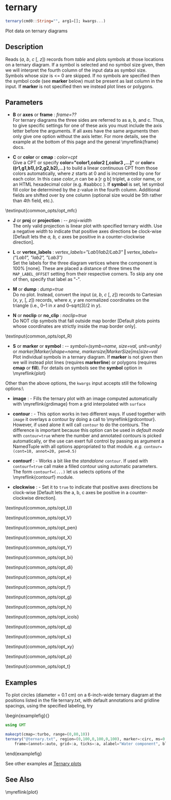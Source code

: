 # ternary

```julia
ternary(cmd0::String="", arg1=[]; kwargs...)
```

Plot data on ternary diagrams

Description
-----------

Reads (*a*, *b*, *c* [, *z*]) records from *table* and plots symbols at those locations on a
ternary diagram. If a symbol is selected and no symbol size given, then we will interpret the
fourth column of the input data as symbol size. Symbols whose *size* is <= 0 are skipped.
If no symbols are specified then the symbol code (see **marker** below) must be present as
last column in the input. If **marker** is not specified then we instead plot lines or polygons.

Parameters
----------

- **B** or **axes** or **frame** : *frame=??*\
    For ternary diagrams the three sides are referred to as a, b, and c. Thus, to give specific
    settings for one of these axis you must include the axis letter before the arguments. If all
    axes have the same arguments then only give one option without the axis letter. For more details,
    see the example at the bottom of this page and the general \myreflink{frame} docs.

- **C** or **color** or **cmap** : *color=cpt*\
    Give a CPT or specify **color="color1,color2 [,color3 ,...]"** or **color=((r1,g1,b1),(r2,g2,b2),...)**
    to build a linear continuous CPT from those colors automatically, where *z* starts at 0 and is incremented
    by one for each color. In this case *color_n* can be a [r g b] triplet, a color name, or an HTML
    hexadecimal color (e.g. #aabbcc ). If **symbol** is set, let symbol fill color be determined by
    the z-value in the fourth column. Additional fields are shifted over by one column (optional size
    would be 5th rather than 4th field, etc.).

\textinput{common_opts/opt_mfc}

- **J** or **proj** or **projection** : -- *proj=width*\
    The only valid projection is linear plot with specified ternary width.
    Use a negative *width* to indicate that positive axes directions be clock-wise
    [Default lets the *a, b, c* axes be positive in a counter-clockwise direction].

- **L** or **vertex_labels** : *vertex_labels="Lab1/lab2/Lab3"* **|** *vertex_labels=("Lab1", "lab2", "Lab3")*\
    Set the labels for the three diagram vertices where the component is 100% [none].
    These are placed a distance of three times the `MAP_LABEL_OFFSET`
    setting from their respective corners. To skip any one of then, specify that label as "-".

- **M** or **dump** : *dump=true*\
    Do no plot. Instead, convert the input (*a*, *b*, *c* [, *z*]) records
    to Cartesian (*x*, *y*, [, *z*]) records, where *x, y* are normalized coordinates
    on the triangle (i.e., 0–1 in *x* and 0–sqrt(3)/2 in *y*).

- **N** or **noclip** or **no\_clip** : *noclip=true*\
    Do NOT clip symbols that fall outside map border [Default plots points
    whose coordinates are strictly inside the map border only].

\textinput{common_opts/opt_R}

- **S** or **marker** or **symbol** : -- *symbol=(symb=name, size=val, unit=unity)* or *marker|Marker|shape=name*, *markersize|MarkerSize|ms|size=val*\
    Plot individual symbols in a ternary diagram. If **marker** is not given then we will instead
    plot lines (requires **markerline**) or polygons (requires **cmap** or **fill**). For details on symbols
    see the **symbol** option in \myreflink{plot}

Other than the above options, the `kwargs` input accepts still the following options:\
- **image** : - Fills the ternary plot with an image computed automatically with \myreflink{grdimage} from a grid interpolated with `surface`

- **contour** : - This option works in two different ways. If used together with `image` it overlays a contour
               by doing a call to \myreflink{grdcontour}. However, if used alone it will call `contour` to do the contours.
               The difference is important because this option can be used in *default mode* with `contour=true`
               where the number and annotated contours is picked automatically, or the use can exert full control
               by passing as argument a NamedTuple with all options appropriated to that module. *e.g.*
               `contour=(cont=10, annot=20, pen=0.5)`

- **contourf** : - Works a bit like the _standalone_ `contour`. If used with `contourf=true` call make a filled contour
                using automatic parameters. The form `contourf=(...)` let us selects options of the \myreflink{contourf} module.

- **clockwise** : - Set it to `true` to indicate that positive axes directions be clock-wise
                 [Default lets the a, b, c axes be positive in a counter-clockwise direction].

\textinput{common_opts/opt_U}

\textinput{common_opts/opt_V}

\textinput{common_opts/opt_pen}

\textinput{common_opts/opt_X}

\textinput{common_opts/opt_Y}

\textinput{common_opts/opt_bi}

\textinput{common_opts/opt_di}

\textinput{common_opts/opt_e}

\textinput{common_opts/opt_f}

\textinput{common_opts/opt_g}

\textinput{common_opts/opt_h}

\textinput{common_opts/opt_icols}

\textinput{common_opts/opt_q}

\textinput{common_opts/opt_s}

\textinput{common_opts/opt_xy}

\textinput{common_opts/opt_p}

\textinput{common_opts/opt_t}


Examples
--------

To plot circles (diameter = 0.1 cm) on a 6-inch-wide ternary diagram at the positions listed
in the file ternary.txt, with default annotations and gridline spacings, using the
specified labeling, try

\begin{examplefig}{}
```julia
using GMT

makecpt(cmap=:turbo, range=(0,80,10))
ternary("@ternary.txt", region=(0,100,0,100,0,100), marker=:circ, ms=0.1, vertex_labels="Water/Air/Limestone",
    frame=(annot=:auto, grid=:a, ticks=:a, alabel="Water component", blabel="Air component", clabel="Limestone component", suffix=" %", fill=:ivory, title="Example data from MATLAB Central"), show=true)
```
\end{examplefig}

See other examples at [Ternary plots](https://www.generic-mapping-tools.org/GMTjl_doc/examples/ternary/)

See Also
--------

\myreflink{plot}
